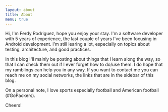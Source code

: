 ```yaml
---
layout: about
title: About
menu: true
---
```



Hi, I'm Ferdy Rodriguez, hope you enjoy your stay. I'm a software developer with 5 years of experience, the last couple of years I've been focusing in Android development. I'm still learing a lot, especially on topics about testing, architecture, and good practices.

In this blog I'll mainly be posting about things that I learn along the way, so that I can check them out if I ever forget how to do/use them. I do hope that my ramblings can help you in any way. If you want to contact me you can reach me on my social networks, the links that are in the sidebar of this blog.

On a personal note, I love sports especially football and American football (#GoPackers). 

Cheers!